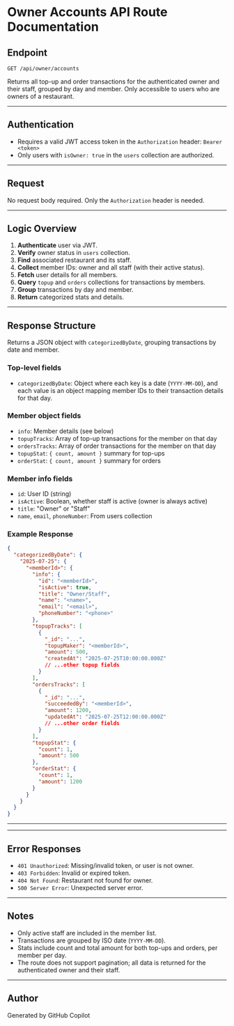 # Owner Accounts API Route Documentation

## Endpoint

`GET /api/owner/accounts`

Returns all top-up and order transactions for the authenticated owner and their staff, grouped by day and member. Only accessible to users who are owners of a restaurant.

---

## Authentication
- Requires a valid JWT access token in the `Authorization` header: `Bearer <token>`
- Only users with `isOwner: true` in the `users` collection are authorized.

---

## Request
No request body required. Only the `Authorization` header is needed.

---

## Logic Overview
1. **Authenticate** user via JWT.
2. **Verify** owner status in `users` collection.
3. **Find** associated restaurant and its staff.
4. **Collect** member IDs: owner and all staff (with their active status).
5. **Fetch** user details for all members.
6. **Query** `topup` and `orders` collections for transactions by members.
7. **Group** transactions by day and member.
8. **Return** categorized stats and details.

---

## Response Structure
Returns a JSON object with `categorizedByDate`, grouping transactions by date and member.

### Top-level fields
- `categorizedByDate`: Object where each key is a date (`YYYY-MM-DD`), and each value is an object mapping member IDs to their transaction details for that day.

### Member object fields
- `info`: Member details (see below)
- `topupTracks`: Array of top-up transactions for the member on that day
- `ordersTracks`: Array of order transactions for the member on that day
- `topupStat`: `{ count, amount }` summary for top-ups
- `orderStat`: `{ count, amount }` summary for orders

### Member info fields
- `id`: User ID (string)
- `isActive`: Boolean, whether staff is active (owner is always active)
- `title`: "Owner" or "Staff"
- `name`, `email`, `phoneNumber`: From users collection

### Example Response
```json
{
  "categorizedByDate": {
    "2025-07-25": {
      "<memberId>": {
        "info": {
          "id": "<memberId>",
          "isActive": true,
          "title": "Owner/Staff",
          "name": "<name>",
          "email": "<email>",
          "phoneNumber": "<phone>"
        },
        "topupTracks": [
          {
            "_id": "...",
            "topupMaker": "<memberId>",
            "amount": 500,
            "createdAt": "2025-07-25T10:00:00.000Z"
            // ...other topup fields
          }
        ],
        "ordersTracks": [
          {
            "_id": "...",
            "succeededBy": "<memberId>",
            "amount": 1200,
            "updatedAt": "2025-07-25T12:00:00.000Z"
            // ...other order fields
          }
        ],
        "topupStat": {
          "count": 1,
          "amount": 500
        },
        "orderStat": {
          "count": 1,
          "amount": 1200
        }
      }
    }
  }
}
```

---

---

## Error Responses
- `401 Unauthorized`: Missing/invalid token, or user is not owner.
- `403 Forbidden`: Invalid or expired token.
- `404 Not Found`: Restaurant not found for owner.
- `500 Server Error`: Unexpected server error.

---

## Notes
- Only active staff are included in the member list.
- Transactions are grouped by ISO date (`YYYY-MM-DD`).
- Stats include count and total amount for both top-ups and orders, per member per day.
- The route does not support pagination; all data is returned for the authenticated owner and their staff.

---

## Author
Generated by GitHub Copilot
